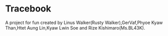 # Tracebook
A project for fun created by Linus Walker(Rusty Walker),GerVaf,Phyoe Kyaw Than,Htet Aung Lin,Kyaw Lwin Soe and Rize Kishimaro(Ms.BL43K).
